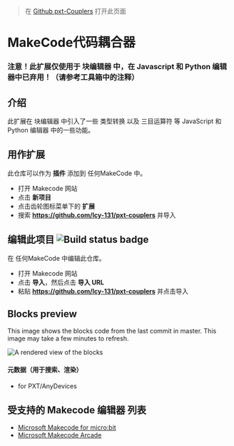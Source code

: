 > 在 [Github pxt-Couplers](https://lcy-131.github.io/pxt-couplers/) 打开此页面

# MakeCode代码耦合器

### 注意！此扩展仅使用于 块编辑器 中，在 Javascript 和 Python 编辑器中已弃用！（请参考工具箱中的注释）

## 介绍

此扩展在 块编辑器 中引入了一些 类型转换 以及 三目运算符 等 JavaScript 和 Python 编辑器 中的一些功能。

## 用作扩展

此仓库可以作为 **插件** 添加到 任何MakeCode 中。



* 打开 Makecode 网站
* 点击 **新项目**
* 点击齿轮图标菜单下的 **扩展**
* 搜索 **https://github.com/lcy-131/pxt-couplers** 并导入

## 编辑此项目 ![Build status badge](https://github.com/lcy-131/pxt-couplers/workflows/MakeCode/badge.svg)

在 任何MakeCode 中编辑此仓库。

* 打开 Makecode 网站
* 点击 **导入**，然后点击 **导入 URL**
* 粘贴 **https://github.com/lcy-131/pxt-couplers** 并点击导入

## Blocks preview

This image shows the blocks code from the last commit in master.
This image may take a few minutes to refresh.

![A rendered view of the blocks](https://github.com/lcy-131/pxt-couplers/raw/master/.github/makecode/blocks.png)

#### 元数据（用于搜索、渲染）

* for PXT/AnyDevices
<script src="https://makecode.com/gh-pages-embed.js"></script><script>makeCodeRender("{{ site.makecode.home_url }}", "{{ site.github.owner_name }}/{{ site.github.repository_name }}");</script>

## 受支持的 Makecode 编辑器 列表

* [Microsoft Makecode for micro:bit](https://makecode.microbit.org/)
* [Microsoft Makecode Arcade](https://arcade.makecode.com/)
